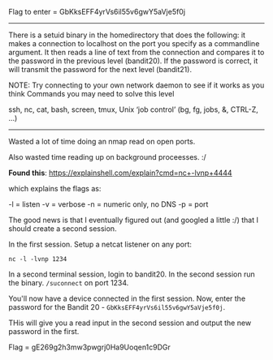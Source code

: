 Flag to enter = GbKksEFF4yrVs6il55v6gwY5aVje5f0j

* * * *

There is a setuid binary in the homedirectory that does the following: it makes a connection to localhost on the port you specify as a commandline argument. It then reads a line of text from the connection and compares it to the password in the previous level (bandit20). If the password is correct, it will transmit the password for the next level (bandit21).

NOTE: Try connecting to your own network daemon to see if it works as you think
Commands you may need to solve this level

ssh, nc, cat, bash, screen, tmux, Unix ‘job control’ (bg, fg, jobs, &, CTRL-Z, …) 


* * * * 

Wasted a lot of time doing an nmap read on open ports. 

Also wasted time reading up on background proceesses. :/ 


**Found this**: https://explainshell.com/explain?cmd=nc+-lvnp+4444

which explains the flags as: 

-l = listen 
-v = verbose 
-n = numeric only, no DNS
-p = port 


The good news is that I eventually figured out (and googled a little :/) that I should create a second session. 


In the first session. Setup a netcat listener on any port:

`nc -l -lvnp 1234` 


In a second terminal session, login to bandit20. In the second session run the binary. `/suconnect` on port 1234. 

You'll now have a device connected in the first session. Now, enter the password for the Bandit 20 - `GbKksEFF4yrVs6il55v6gwY5aVje5f0j`. 


THis will give you a read input in the second session and output the new password in the first. 

Flag = gE269g2h3mw3pwgrj0Ha9Uoqen1c9DGr



